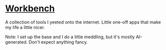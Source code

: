 # [Workbench](https://tools.psychollama.io/)

A collection of tools I yeeted onto the internet. Little one-off apps that make my life a little nicer.

Note: I set up the base and I do a little meddling, but it's mostly AI-generated. Don't expect anything fancy.
